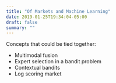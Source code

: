 ```yaml
---
title: "Of Markets and Machine Learning"
date: 2019-01-25T19:34:04-05:00
draft: false
summary: ""
---
```


Concepts that could be tied together:

- Multimodal fusion
- Expert selection in a bandit problem
- Contextual bandits
- Log scoring market
